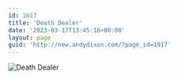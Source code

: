 ```yaml
---
id: 1017
title: 'Death Dealer'
date: '2023-03-17T13:45:16+00:00'
layout: page
guid: 'http://new.andydixon.com/?page_id=1017'
---
```


![Death Dealer](https://i0.wp.com/assets.g8x2.ldn.idrivee2-23.com/posters/Death%20Dealer%2001.jpg?w=1200&ssl=1 "Death Dealer")